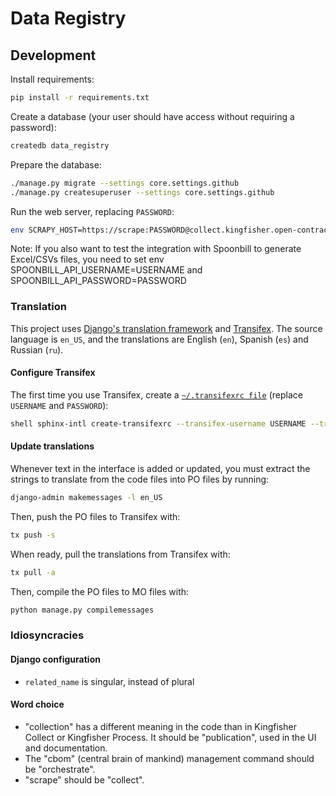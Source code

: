 # Data Registry

## Development

Install requirements:

```bash
pip install -r requirements.txt
```

Create a database (your user should have access without requiring a password):

```bash
createdb data_registry
```

Prepare the database:

```bash
./manage.py migrate --settings core.settings.github
./manage.py createsuperuser --settings core.settings.github
```

Run the web server, replacing `PASSWORD`:

```bash
env SCRAPY_HOST=https://scrape:PASSWORD@collect.kingfisher.open-contracting.org/ SCRAPY_PROJECT=kingfisher EXPORTER_HOST=http://127.0.0.1:8000/ ./manage.py runserver --settings core.settings.github
```

Note: If you also want to test the integration with Spoonbill to generate Excel/CSVs files, you need to set env SPOONBILL_API_USERNAME=USERNAME and SPOONBILL_API_PASSWORD=PASSWORD

### Translation

This project uses [Django's translation framework](https://docs.djangoproject.com/en/3.2/topics/i18n/translation/) and [Transifex](https://www.transifex.com/open-contracting-partnership-1/data-registry/). The source language is `en_US`, and the translations are English (`en`), Spanish (`es`) and Russian (`ru`).

#### Configure Transifex

The first time you use Transifex, create a [`~/.transifexrc file`](https://docs.transifex.com/client/client-configuration#~/-transifexrc) (replace `USERNAME` and `PASSWORD`):

```bash
shell sphinx-intl create-transifexrc --transifex-username USERNAME --transifex-password PASSWORD
```

#### Update translations

Whenever text in the interface is added or updated, you must extract the strings to translate from the code files into PO files by running:

```bash
django-admin makemessages -l en_US
```

Then, push the PO files to Transifex with:

```bash
tx push -s
```

When ready, pull the translations from Transifex with:

```bash
tx pull -a
```

Then, compile the PO files to MO files with:

```bash
python manage.py compilemessages
```

### Idiosyncracies

#### Django configuration

- `related_name` is singular, instead of plural

#### Word choice

- "collection" has a different meaning in the code than in Kingfisher Collect or Kingfisher Process. It should be "publication", used in the UI and documentation.
- The "cbom" (central brain of mankind) management command should be "orchestrate".
- "scrape" should be "collect".
